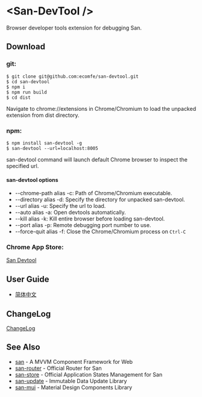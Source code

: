 # &lt;San-DevTool /&gt;

Browser developer tools extension for debugging San.


## Download

### git:

```
$ git clone git@github.com:ecomfe/san-devtool.git
$ cd san-devtool
$ npm i
$ npm run build
$ cd dist
```
Navigate to chrome://extensions in Chrome/Chromium to load the unpacked extension from dist directory.

### npm:

```
$ npm install san-devtool -g
$ san-devtool --url=localhost:8005
```
san-devtool command will launch default Chrome browser to inspect the specified url.

#### san-devtool options
 - --chrome-path alias -c: Path of Chrome/Chromium executable.
 - --directory alias -d: Specify the directory for unpacked san-devtool.
 - --url alias -u: Specify the url to load.
 - --auto alias -a: Open devtools automatically.
 - --kill alias -k: Kill entire browser before loading san-devtool.
 - --port alias -p: Remote debugging port number to use.
 - --force-quit alias -f: Close the Chrome/Chromium process on `Ctrl-C`


### Chrome App Store:

[San Devtool](https://chrome.google.com/webstore/detail/san-devtool/pjnngoafflflkagpebgfifjejlnfhahc?utm_source=chrome-ntp-icon)

## User Guide
 - [简体中文](https://github.com/ecomfe/san-devtool/blob/master/docs/user_guide.md)


## ChangeLog

[ChangeLog](https://github.com/ecomfe/san-devtool/blob/master/CHANGELOG.md)

## See Also

- [san](https://github.com/ecomfe/san) - A MVVM Component Framework for Web
- [san-router](https://github.com/ecomfe/san-router) - Official Router for San
- [san-store](https://github.com/ecomfe/san-store) - Official Application States Management for San
- [san-update](https://github.com/ecomfe/san-update) - Immutable Data Update Library
- [san-mui](https://ecomfe.github.io/san-mui/) - Material Design Components Library
